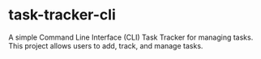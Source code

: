 # task-tracker-cli
 A simple Command Line Interface (CLI) Task Tracker for managing tasks. This project allows users to add, track, and manage tasks.
